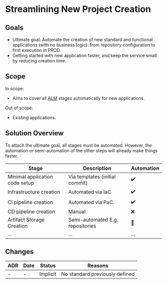# Streamlining New Project Creation

## Goals

- Ultimate goal: Automate the creation of new standard and functional applications (with no business logic): from repository configuration to first execution in PROD. 
- Getting started with new application faster, and keep the service small by reducing creation time.

## Scope

In scope:
- Aims to cover all [ALM](../alm/README.md) stages automatically for new applications.

Out of scope:
- Existing applications.

## Solution Overview

To attach the ultimate goal, all stages must be automated. However, the automation or semi-automation of the other steps will already make things faster. 

| Stage | Description | Automation |
|---|---|---|
| Minimal application code setup | Via templates (initial commit) | :heavy_check_mark: |
| Infrastructure creation | Automated via IaC | :heavy_check_mark: |
| CI pipeline creation | Automated via PaC | :heavy_check_mark: |
| CD pipeline creation | Manual | :x: |
| Artifact Storage Creation | Semi-automated E.g. repositories | :large_blue_diamond: |
|...|...|...|

## Changes

| ADR | Date | Status |Reasons |
|---|---|---|---|
| - | - | Implicit | No standard previously defined |

